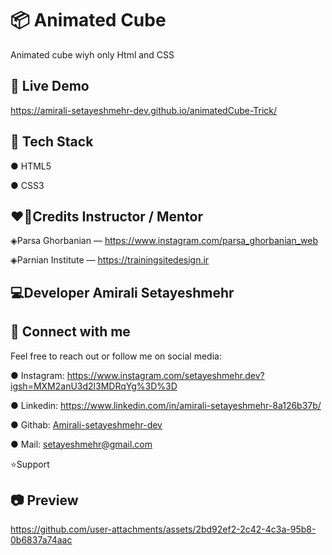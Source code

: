 # 📦 Animated Cube

Animated cube wiyh only Html and CSS 
## 🔗 Live Demo

https://amirali-setayeshmehr-dev.github.io/animatedCube-Trick/

## 🧰 Tech Stack
● HTML5

● CSS3
## ❤🙏Credits Instructor / Mentor
◈Parsa Ghorbanian — https://www.instagram.com/parsa_ghorbanian_web

◈Parnian Institute — https://trainingsitedesign.ir

## 💻Developer Amirali Setayeshmehr
## 🔗 Connect with me
Feel free to reach out or follow me on social media:

● Instagram: https://www.instagram.com/setayeshmehr.dev?igsh=MXM2anU3d2l3MDRqYg%3D%3D

● Linkedin: https://www.linkedin.com/in/amirali-setayeshmehr-8a126b37b/

● Githab: [Amirali-setayeshmehr-dev](https://github.com/Amirali-setayeshmehr-dev)

● Mail: setayeshmehr@gmail.com

⭐Support

## 📷 Preview

https://github.com/user-attachments/assets/2bd92ef2-2c42-4c3a-95b8-0b6837a74aac











